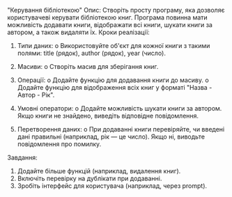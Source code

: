 "Керування бібліотекою"
Опис:
Створіть просту програму, яка дозволяє користувачеві керувати бібліотекою книг.
Програма повинна мати можливість додавати книги, відображати всі книги, шукати
книги за автором, а також видаляти їх.
Кроки реалізації:
1. Типи даних:
o Використовуйте об'єкт для кожної книги з такими полями: title (рядок),
author (рядок), year (число).

2. Масиви:
o Створіть масив для зберігання книг.
3. Операції:
o Додайте функцію для додавання книги до масиву.
o Додайте функцію для відображення всіх книг у форматі "Назва - Автор -
Рік".
4. Умовні оператори:
o Додайте можливість шукати книги за автором. Якщо книги не знайдено,
виведіть відповідне повідомлення.

5. Перетворення даних:
o При додаванні книги перевіряйте, чи введені дані правильні (наприклад,
рік — це число). Якщо ні, виводьте повідомлення про помилку.

Завдання:
1. Додайте більше функцій (наприклад, видалення книг).
2. Включіть перевірку на дублікати при додаванні.
3. Зробіть інтерфейс для користувача (наприклад, через prompt).
